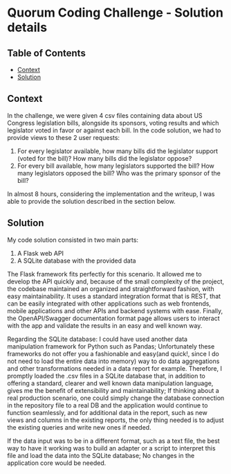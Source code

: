 # Quorum Coding Challenge - Solution details

## Table of Contents

- [Context](#context)
- [Solution](#solution)

## Context

In the challenge, we were given 4 csv files containing data about US Congress legislation bills, alongside its sponsors, voting results and which legislator voted in favor or against each bill. In the code solution, we had to provide views to these 2 user requests:

1) For every legislator available, how many bills did the legislator support (voted for the bill)? How many bills did the legislator oppose?
2) For every bill available, how many legislators supported the bill? How many legislators opposed the bill? Who was the primary sponsor of the bill?

In almost 8 hours, considering the implementation and the writeup, I was able to provide the solution described in the section below.

## Solution

My code solution consisted in two main parts:

1) A Flask web API
2) A SQLite database with the provided data

The Flask framework fits perfectly for this scenario. It allowed me to develop the API quickly and, because of the small complexity of the project, the codebase maintained an organized and straightforward fashion, with easy maintainability. It uses a standard integration format that is REST, that can be easily integrated with other applications such as web frontends, mobile applications and other APIs and backend systems with ease. Finally, the OpenAPI/Swagger documentation format page allows users to interact with the app and validate the results in an easy and well known way.

Regarding the SQLite database: I could have used another data manipulation framework for Python such as Pandas; Unfortunately these frameworks do not offer you a fashionable and easy(and quick!, since I do not need to load the entire data into memory) way to do data aggregations and other transformations needed in a data report for example. Therefore, I promptly loaded the .csv files in a SQLite database that, in addition to offering a standard, clearer and well known data manipulation language, gives me the benefit of extensibility and maintainability; If thinking about a real production scenario, one could simply change the database connection in the repository file to a real DB and the application would continue to function seamlessly, and for additional data in the report, such as new views and columns in the existing reports, the only thing needed is to adjust the existing queries and write new ones if needed.

If the data input was to be in a different format, such as a text file, the best way to have it working was to build an adapter or a script to interpret this file and load the data into the SQLite database; No changes in the application core would be needed.